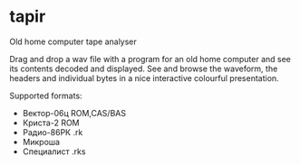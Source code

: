# tapir
Old home computer tape analyser

Drag and drop a wav file with a program for an old home computer and see its contents decoded and displayed. 
See and browse the waveform, the headers and individual bytes in a nice interactive colourful presentation.

Supported formats:

  * Вектор-06ц ROM,CAS/BAS
  * Криста-2 ROM
  * Радио-86РК .rk
  * Микроша
  * Специалист .rks
